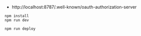 - http://localhost:8787/.well-known/oauth-authorization-server

```
npm install
npm run dev
```

```
npm run deploy
```

